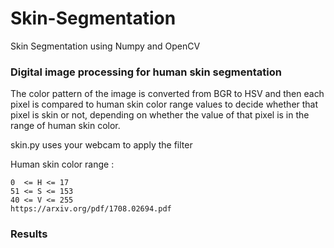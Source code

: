 # Skin-Segmentation
Skin Segmentation using Numpy and OpenCV 


### Digital image processing for human skin segmentation
The color pattern of the image is converted from BGR to HSV and then each pixel is compared to human skin color range values to decide whether that pixel is skin or not, depending on whether the value of that pixel is in the range of human skin color. 

skin.py uses your webcam to apply the filter


Human skin color range  :
  
    0  <= H <= 17
    51 <= S <= 153 
    40 <= V <= 255 
    https://arxiv.org/pdf/1708.02694.pdf
        
        
       
### Results
